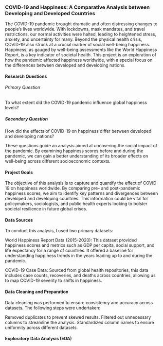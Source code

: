 ### COVID-19 and Happiness: A Comparative Analysis between Developing and Developed Countries
The COVID-19 pandemic brought dramatic and often distressing changes to people’s lives worldwide. With lockdowns, mask mandates, and travel restrictions, our normal activities were halted, leading to heightened stress, anxiety, and uncertainty for many. Beyond the physical health crisis, COVID-19 also struck at a crucial marker of social well-being happiness. Happiness, as gauged by well-being assessments like the World Happiness Report, is a key indicator of societal health. This project is an exploration of how the pandemic affected happiness worldwide, with a special focus on the differences between developed and developing nations.

#### Research Questions
###### Primary Question
To what extent did the COVID-19 pandemic influence global happiness levels?

##### Secondary Question
How did the effects of COVID-19 on happiness differ between developed and developing nations?

These questions guide an analysis aimed at uncovering the social impact of the pandemic. By examining happiness scores before and during the pandemic, we can gain a better understanding of its broader effects on well-being across different socioeconomic contexts.

#### Project Goals
The objective of this analysis is to capture and quantify the effect of COVID-19 on happiness worldwide. By comparing pre- and post-pandemic happiness scores, we aim to identify key patterns and divergences between developed and developing countries. This information could be vital for policymakers, sociologists, and public health experts looking to bolster societal resilience in future global crises.

#### Data Sources
To conduct this analysis, I used two primary datasets:

World Happiness Report Data (2015-2020): This dataset provided happiness scores and metrics such as GDP per capita, social support, and life expectancy for a range of countries. It offered a baseline for understanding happiness trends in the years leading up to and during the pandemic.

COVID-19 Case Data: Sourced from global health repositories, this data includes case counts, recoveries, and deaths across countries, allowing us to map COVID-19 severity to shifts in happiness.

#### Data Cleaning and Preparation
Data cleaning was performed to ensure consistency and accuracy across datasets. The following steps were undertaken:

Removed duplicates to prevent skewed results.
Filtered out unnecessary columns to streamline the analysis.
Standardized column names to ensure uniformity across different datasets.

#### Exploratory Data Analysis (EDA)
